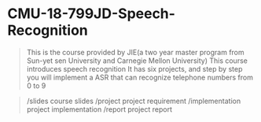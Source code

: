 # CMU-18-799JD-Speech-Recognition
> This is the course provided by JIE(a two year master program from Sun-yet sen University and Carnegie Mellon University)
> This course introduces speech recognition
> It has six projects, and step by step you will implement a ASR that can recognize telephone numbers from 0 to 9

> /slides course slides
> /project project requirement
> /implementation project implementation
> /report project report
